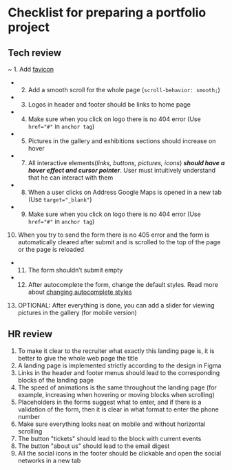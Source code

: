 
# Checklist for preparing a portfolio project

## Tech review

~ 1. Add [favicon](http://joxi.ru/1A5kM0lI4nBB3m)
+ 2. Add a smooth scroll for the whole page (`scroll-behavior: smooth;`)
+ 3. Logos in header and footer should be links to home page
+ 4. Make sure when you click on logo there is no 404 error (Use `href="#"` in `anchor tag`)
+ 5. Pictures in the gallery and exhibitions sections should increase on hover
+ 7. All interactive elements(*links, buttons, pictures, icons*) ***should have a hover effect and cursor pointer***. User must intuitively understand that he can interact with them
+ 8. When a user clicks on Address Google Maps is opened in a new tab (Use `target="_blank"`)
+ 9. Make sure when you click on logo there is no 404 error (Use `href="#"` in `anchor tag`)
10. When you try to send the form there is no 405 error and the form is automatically cleared after submit and is scrolled to the top of the page or the page is reloaded
+ 11. The form shouldn’t submit empty
+ 12. After autocomplete the form, change the default styles. Read more about [changing autocomplete styles](https://css-tricks.com/snippets/css/change-autocomplete-styles-webkit-browsers/)
13. OPTIONAL: After everything is done, you can add a slider for viewing pictures in the gallery (for mobile version)

## HR review

1. To make it clear to the recruiter what exactly this landing page is, it is better to give the whole web page the title
2. A landing page is implemented strictly according to the design in Figma
3. Links in the header and footer menus should lead to the corresponding blocks of the landing page
4. The speed of animations is the same throughout the landing page (for example, increasing when hovering or moving blocks when scrolling)
5. Placeholders in the forms suggest what to enter, and if there is a validation of the form, then it is clear in what format to enter the phone number
6. Make sure everything looks neat on mobile and without horizontal scrolling
7. The button "tickets" should lead to the block with current events
8. The button "about us" should lead to the email digest
9. All the social icons in the footer should be clickable and open the social networks in a new tab
